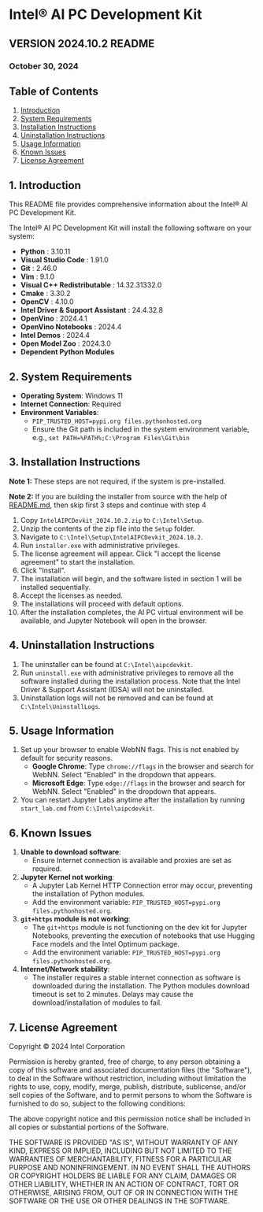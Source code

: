 # Intel® AI PC Development Kit
## VERSION 2024.10.2 README
### October 30, 2024

## Table of Contents

1. [Introduction](#1-introduction)
2. [System Requirements](#2-system-requirements)
3. [Installation Instructions](#3-installation-instructions)
4. [Uninstallation Instructions](#4-uninstallation-instructions)
5. [Usage Information](#5-usage-information)
6. [Known Issues](#6-known-issues)
7. [License Agreement](#7-license-agreement)


## 1. Introduction

This README file provides comprehensive information about the Intel® AI PC Development Kit.

The Intel® AI PC Development Kit will install the following software on your system:

- **Python**                           : 3.10.11
- **Visual Studio Code**               : 1.91.0
- **Git**                              : 2.46.0
- **Vim**                              : 9.1.0
- **Visual C++ Redistributable**       : 14.32.31332.0
- **Cmake**                            : 3.30.2
- **OpenCV**                           : 4.10.0
- **Intel Driver & Support Assistant** : 24.4.32.8
- **OpenVino**                         : 2024.4.1
- **OpenVino Notebooks**               : 2024.4
- **Intel Demos**                      : 2024.4
- **Open Model Zoo**                   : 2024.3.0
- **Dependent Python Modules**

## 2.  System Requirements

- **Operating System**: Windows 11
- **Internet Connection**: Required
- **Environment Variables**:
  - `PIP_TRUSTED_HOST=pypi.org files.pythonhosted.org`
  - Ensure the Git path is included in the system environment variable, e.g., `set PATH=%PATH%;C:\Program Files\Git\bin`

## 3.  Installation Instructions

**Note 1:** These steps are not required, if the system is pre-installed.

**Note 2:** If you are building the installer from source with the help of [README.md](README.md), then skip first 3 steps and continue with step 4

1. Copy `IntelAIPCDevkit_2024.10.2.zip` to `C:\Intel\Setup`.
2. Unzip the contents of the zip file into the `Setup` folder.
3. Navigate to `C:\Intel\Setup\IntelAIPCDevkit_2024.10.2`.
4. Run `installer.exe` with administrative privileges.
5. The license agreement will appear. Click "I accept the license agreement" to start the installation.
6. Click "Install".
7. The installation will begin, and the software listed in section 1 will be installed sequentially.
8. Accept the licenses as needed.
9. The installations will proceed with default options.
10. After the installation completes, the AI PC virtual environment will be available, and Jupyter Notebook will open in the browser.

## 4.  Uninstallation Instructions

1. The uninstaller can be found at `C:\Intel\aipcdevkit`.
2. Run `uninstall.exe` with administrative privileges to remove all the software installed during the installation process. Note that the Intel Driver & Support Assistant (IDSA) will not be uninstalled.
3. Uninstallation logs will not be removed and can be found at `C:\Intel\UninstallLogs`.

## 5. Usage Information

1. Set up your browser to enable WebNN flags. This is not enabled by default for security reasons.
   - **Google Chrome**: Type `chrome://flags` in the browser and search for WebNN. Select "Enabled" in the dropdown that appears.
   - **Microsoft Edge**: Type `edge://flags` in the browser and search for WebNN. Select "Enabled" in the dropdown that appears.
2. You can restart Jupyter Labs anytime after the installation by running `start_lab.cmd` from `C:\Intel\aipcdevkit`.

## 6. Known Issues

1. **Unable to download software**:
   - Ensure Internet connection is available and proxies are set as required.
2. **Jupyter Kernel not working**:
   - A Jupyter Lab Kernel HTTP Connection error may occur, preventing the installation of Python modules.
   - Add the environment variable: `PIP_TRUSTED_HOST=pypi.org files.pythonhosted.org`.
3. **`git+https` module is not working**:
   - The `git+https` module is not functioning on the dev kit for Jupyter Notebooks, preventing the execution of notebooks that use Hugging Face models and the Intel Optimum package.
   - Add the environment variable: `PIP_TRUSTED_HOST=pypi.org files.pythonhosted.org`.
4. **Internet/Network stability**:
   - The installer requires a stable internet connection as software is downloaded during the installation. The Python modules download timeout is set to 2 minutes. Delays may cause the download/installation of modules to fail.

## 7.  License Agreement

Copyright © 2024 Intel Corporation

Permission is hereby granted, free of charge, to any person obtaining a copy of
this software and associated documentation files (the "Software"), to deal in the
Software without restriction, including without limitation the rights to use, copy,
modify, merge, publish, distribute, sublicense, and/or sell copies of the Software,
and to permit persons to whom the Software is furnished to do so, subject to the
following conditions:

The above copyright notice and this permission notice shall be included in all
copies or substantial portions of the Software.

THE SOFTWARE IS PROVIDED "AS IS", WITHOUT WARRANTY OF ANY
KIND, EXPRESS OR IMPLIED, INCLUDING BUT NOT LIMITED TO THE
WARRANTIES OF MERCHANTABILITY, FITNESS FOR A PARTICULAR
PURPOSE AND NONINFRINGEMENT. IN NO EVENT SHALL THE
AUTHORS OR COPYRIGHT HOLDERS BE LIABLE FOR ANY CLAIM,
DAMAGES OR OTHER LIABILITY, WHETHER IN AN ACTION OF
CONTRACT, TORT OR OTHERWISE, ARISING FROM, OUT OF OR IN
CONNECTION WITH THE SOFTWARE OR THE USE OR OTHER
DEALINGS IN THE SOFTWARE.
